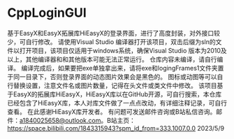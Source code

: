 # CppLoginGUI
基于EasyX和EasyX拓展库HiEasyX的登录界面，进行了高度封装，对外接口较少，可自行修改。
请使用Visual Studio 编译器打开该项目，双击后缀为sln的文件以打开项目，该项目仅适用于windows系统，确保Visual Studio 版本为2010及以上，其他编译器和和其他版本可能无法正常运行。
仓库内容未编译，请自行编译。
编译完成后，如果要把exe单独拿出来，请将exe和logingFrames1文件夹置于同一目录下，否则登录界面的动态图片效果会是黑色的。
图标或动图等可以自行替换设置，注意文件名或图片数量，记得在头文件或类文件中修改。
该项目基于EasyX的拓展库HiEasyX，HiEasyX库以在GitHub开源，可自行搜索，本仓库已经包含了HiEasyX库，本人对库文件做了一点点改动，有详细注释记录，可自行查看。
在此感谢HiEasyX库开发者。
有问题可发送邮件咨询或B站私信咨询。邮件：a1840025658@outlook.com。B站主页：https://space.bilibili.com/1843315943?spm_id_from=333.1007.0.0
2023/5/9
